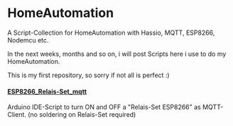 # HomeAutomation
A Script-Collection for HomeAutomation with Hassio, MQTT, ESP8266, Nodemcu etc.


In the next weeks, months and so on, i will post Scripts here i use to do my HomeAutomation.

This is my first repository, so sorry if not all is perfect :)


#### [ESP8266_Relais-Set_mqtt](https://github.com/1ch1o/HomeAutomation/tree/master/ESP8266_Relais-Set_mqtt)
Arduino IDE-Script to turn ON and OFF a "Relais-Set ESP8266" as MQTT-Client. (no soldering on Relais-Set required)

